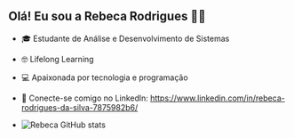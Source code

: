 ## Olá! Eu sou a Rebeca Rodrigues 👋🏼

- 🎓 Estudante de Análise e Desenvolvimento de Sistemas
- 🤓 Lifelong Learning 
- 💻 Apaixonada por tecnologia e programação 
- 📲 Conecte-se comigo no Linkedln: https://www.linkedin.com/in/rebeca-rodrigues-da-silva-7875982b6/

- ![Rebeca GitHub stats](https://github-readme-stats.vercel.app/api?username=RebecaRodrigues&show_icons=true&theme=radical)
